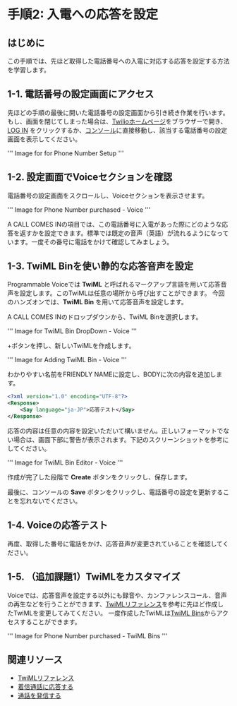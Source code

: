 #  手順2: 入電への応答を設定
## はじめに
この手順では、先ほど取得した電話番号への入電に対応する応答を設定する方法を学習します。

## 1-1. 電話番号の設定画面にアクセス
先ほどの手順の最後に開いた電話番号の設定画面から引き続き作業を行います。もし、画面を閉じてしまった場合は、[Twilioホームページ](https://www.twilio.com/)をブラウザーで開き、[LOG IN](https://www.twilio.com/login) をクリックするか、[コンソール](https://www.twilio.com/console)に直接移動し、該当する電話番号の設定画面を表示してください。

''' Image for for Phone Number Setup '''

## 1-2. 設定画面でVoiceセクションを確認
電話番号の設定画面をスクロールし、Voiceセクションを表示させます。

''' Image for Phone Number purchased - Voice '''

A CALL COMES INの項目では、この電話番号に入電があった際にどのような応答を返すかを設定できます。標準では既定の音声（英語）が流れるようになっています。一度その番号に電話をかけて確認してみましょう。

## 1-3. TwiML Binを使い静的な応答音声を設定
Programmable Voiceでは __TwiML__ と呼ばれるマークアップ言語を用いて応答音声を設定します。このTwiMLは任意の場所から呼び出すことができます。
今回のハンズオンでは、__TwiML Bin__ を用いて応答音声を設定します。

A CALL COMES INのドロップダウンから、TwiML Binを選択します。

''' Image for TwiML Bin DropDown - Voice '''

+ボタンを押し、新しいTwiMLを作成します。

''' Image for Adding TwiML Bin - Voice '''

わかりやすい名前をFRIENDLY NAMEに設定し、BODYに次の内容を追加します。

```xml 
<?xml version="1.0" encoding="UTF-8"?>
<Response>
    <Say language="ja-JP">応答テスト</Say>
</Response>
```
応答の内容は任意の内容を設定いただいて構いません。正しいフォーマットでない場合は、画面下部に警告が表示されます。下記のスクリーンショットを参考にしてください。

''' Image for TwiML Bin Editor - Voice '''

作成が完了した段階で __Create__ ボタンをクリックし、保存します。

最後に、コンソールの __Save__ ボタンをクリックし、電話番号の設定を更新することを忘れないでください。

## 1-4. Voiceの応答テスト
再度、取得した番号に電話をかけ、応答音声が変更されていることを確認してください。

## 1-5. （追加課題1）TwiMLをカスタマイズ
Voiceでは、応答音声を設定する以外にも録音や、カンファレンスコール、音声の再生などを行うことができます、[TwiMLリファレンス](https://jp.twilio.com/docs/voice/twiml)を参考に先ほど作成したTwiMLを変更してみてください。
一度作成したTwiMLは[TwiML Bins](https://www.twilio.com/console/twiml-bins)からアクセスすることができます。

''' Image for Phone Number purchased - TwiML Bins '''

## 関連リソース

- [TwiMLリファレンス](https://jp.twilio.com/docs/voice/twiml)
- [着信通話に応答する](https://jp.twilio.com/docs/voice/tutorials/how-to-respond-to-incoming-phone-calls)
- [通話を発信する](https://jp.twilio.com/docs/voice/tutorials/how-to-make-outbound-phone-calls)